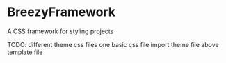 # BreezyFramework
 A CSS framework for styling projects

TODO:
different theme css files
one basic css file
import theme file above template file